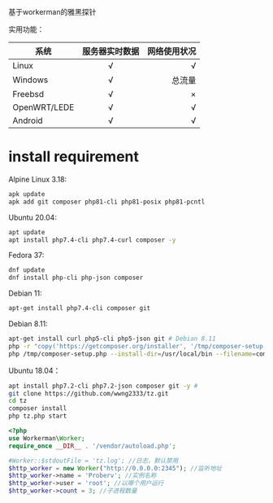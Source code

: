 基于workerman的雅黑探针

实用功能：
<table><thead><tr><th>系统</th><th align="center">服务器实时数据</th><th align="right">网络使用状况</th></tr></thead><tbody><tr><td>Linux</td><td align="center">√</td><td align="right">√</td></tr><tr><td>Windows</td><td align="center">√</td><td align="right">总流量</td></tr><tr><td>Freebsd</td><td align="center">√</td><td align="right">×</td></tr><tr><td>OpenWRT/LEDE</td><td align="center">√</td><td align="right">√</td></tr><tr><td>Android</td><td align="center">√</td><td align="right">√</td></tr></tbody></table>

# install requirement
Alpine Linux 3.18:
```bash
apk update
apk add git composer php81-cli php81-posix php81-pcntl
```
Ubuntu 20.04:
```bash
apt update
apt install php7.4-cli php7.4-curl composer -y
```
Fedora 37:
```bash
dnf update
dnf install php-cli php-json composer
```
Debian 11:
```bash
apt-get install php7.4-cli composer git
```
Debian 8.11:
```bash
apt-get install curl php5-cli php5-json git # Debian 8.11
php -r "copy('https://getcomposer.org/installer', '/tmp/composer-setup.php');"
php /tmp/composer-setup.php --install-dir=/usr/local/bin --filename=composer
```
Ubuntu 18.04：
```bash
apt install php7.2-cli php7.2-json composer git -y #
git clone https://github.com/wwng2333/tz.git
cd tz
composer install
php tz.php start
```

```php
<?php
use Workerman\Worker;
require_once __DIR__ . '/vendor/autoload.php';

#Worker::$stdoutFile = 'tz.log'; //日志，默认禁用
$http_worker = new Worker("http://0.0.0.0:2345"); //监听地址
$http_worker->name = 'Proberv'; //实例名称
$http_worker->user = 'root'; //以哪个用户运行
$http_worker->count = 3; //子进程数量
```
